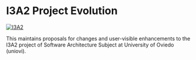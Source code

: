 # I3A2 Project Evolution
[![I3A2](https://img.shields.io/badge/I3A2-Open%20to%20requests-brightgreen.svg)](#i3a2_stage)

This maintains proposals for changes and user-visible enhancements to the I3A2 project of Software Architecture Subject at University of Oviedo (uniovi).
